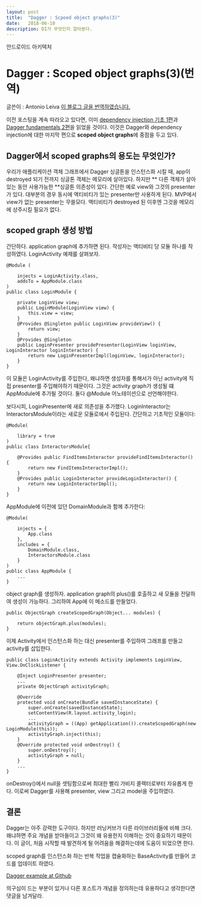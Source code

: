 ```yaml
---
layout: post
title:  "Dagger : Scpoed object graphs(3)"
date:   2018-06-10
description: DI가 무엇인지 알아본다.
---
```

<p class="intro"><span class="dropcap">안</span>드로이드 아키텍처</p>

# Dagger : Scoped object graphs(3)(번역)

글쓴이 : Antonio Leiva
[이 블로그 글을 번역하였습니다.](https://antonioleiva.com/dagger-3/)

이전 포스팅을 계속 따라오고 있다면, 이미 [dependency injection 기초 1편](http://antonioleiva.com/dependency-injection-android-dagger-part-1/)과 [Dagger fundamentals 2편](http://antonioleiva.com/dagger-android-part-2/)을 읽었을 것이다. 이것은 Dagger와 dependency injection에 대한 마지막 편으로 **scoped object graphs**에 중점을 두고 있다.

## Dagger에서 scoped graphs의 용도는 무엇인가?

우리가 애플리케이션 객체 그래프에서 Dagger 싱글톤을 인스턴스화 시킬 때, app이 destroyed 되기 전까지 싱글톤 객체는 메모리에 살아있다. 하지만 ** 다른 객체가 살아있는 동안 사용가능한 **싱글톤 의존성이 있다. 간단한 예로 view와 그것의 presenter가 있다. 대부분의 경우 동시에 액티비티가 있는 presenter만 사용하게 된다. MVP에서 view가 없는 presenter는 무쓸모다. 액티비티가 destroyed 된 이후엔 그것을 메모리에 상주시킬 필요가 없다.

## scoped graph 생성 방법

간단하다. application graph에 추가하면 된다. 작성자는 액티비티 당 모듈 하나를 작성하였다. LoginActivity 예제를 살펴보자.
~~~
@Module (

	injects = LoginActivity.class,
    addsTo = AppModule.class
)
public class LoginModule {

	private LoginView view;
    public LoginModule(LoginView view) {
    	this.view = view;
    }
    @Provides @Singleton public LoginView provideView() {
    	return view;
    }
    @Provides @Singleton
    public LoginPresenter providePresenter(LoginView loginView, LoginInteractor loginInteractor) {
    	return new LoginPresenterImpl(loginView, loginInteractor);
    }
}
~~~
이 모듈은 LoginActivity를 주입한다, 왜냐하면 생성자를 통해서가 아닌 activity에 직접 presenter를 주입해야하기 때문이다. 그것은 activity graph가 생성될 떄 AppModule에 추가될 것이다. 둘다 @Module 어노테이션으로 선언해야한다.

보다시피, LoginPresenter에 새로 의존성을 추가했다. LoginInteractor는 InteractorsModule이라는 새로운 모듈로에서 주입된다. 간단하고 기초적인 모듈이다:
~~~
@Module(

	library = true
)
public class InteractorsModule{

	@Provides public FindItemsInteractor provideFindItemsInteractor() {
    	return new FindItemsInteractorImpl();
    }
    @Provides public LoginInteractor provideLoginInteractor() {
    	return new LoginInteractorImpl();
    }
}
~~~
AppModule에 이전에 있던 DomainModule과 함께 추가한다:
~~~
@Module(

	injects = {
    	App.class
    },
    includes = {
    	DomainModule.class,
        InteractorsModule.class
    }
)
public class AppModule {
	...
}
~~~

object graph를 생성하자. application graph의 plus()를 호출하고 새 모듈을 전달하여 생성이 가능하다. 그리하여 App에 이 메소드를 만들었다.
~~~
public ObjectGraph createScopedGraph(Object... modules) {

	return objectGraph.plus(modules);
}
~~~
이제 Activity에서 인스턴스화 하는 대신 presenter를 주입하여 그래프를 만들고 activity를 삽입한다.
~~~
public class LoginActivity extends Activity implements LoginView, View.OnClickListener {

	@Inject LoginPresenter presenter;
    ...
    private ObjectGraph activityGraph;
    
    @Override
    protected void onCreate(Bundle savedInstanceState) {
    	super.onCreate(savedInstanceState);
        setContentView(R.layout.activity_login);
        ...
        activityGraph = ((App) getApplication()).createScopedGraph(new LoginModule(this));
        activityGraph.inject(this);
    }
    @Override protected void onDestroy() {
    	super.onDestroy();
        activityGraph = null;
    }
    ...
}
~~~
onDestroy()에서 null을 셋팅함으로써 최대한 빨리 가비지 콜렉터로부터 자유롭게 한다. 이로써 Dagger를 사용해 presenter, view 그리고 model을 주입하였다.

## 결론
Dagger는 아주 강력한 도구이다. 하지만 러닝커브가 다른 라이브러리들에 비해 크다. 왜냐하면 주요 개념을 받아들이고 그것이 왜 유용한지 이해하는 것이 중요하기 때문이다. 이 글이, 처음 시작할 때 발견하게 될 어려움을 해결하는데에 도움이 되었으면 한다.

scoped graph를 인스턴스화 하는 반복 작업을 캡슐화하는 BaseActivity를 만들어 코드를 업데이트 하였다.

[Dagger example at Github](https://github.com/antoniolg/DaggerExample)

의구심이 드는 부분이 있거나 다른 포스트가 개념을 정의하는데 유용하다고 생각한다면 댓글을 남겨달라.
